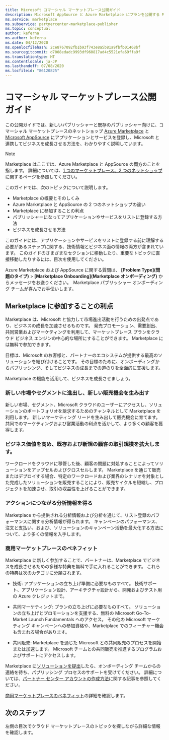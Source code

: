 ```yaml
---
title: Microsoft コマーシャル マーケットプレース公開ガイド
description: Microsoft AppSource と Azure Marketplace にプランを公開する Microsoft パートナー向けのコマーシャル マーケットプレースの概要です。
ms.service: marketplace
ms.subservice: partnercenter-marketplace-publisher
ms.topic: conceptual
author: keferna
ms.author: keferna
ms.date: 04/12/2020
ms.openlocfilehash: 2ce8767092fb1b93f743e8a5b81a9fbfb01468bf
ms.sourcegitcommit: d7008edadc9993df960817ad4c5521efa69ffa9f
ms.translationtype: HT
ms.contentlocale: ja-JP
ms.lasthandoff: 07/08/2020
ms.locfileid: "86120825"
---
```

# <a name="commercial-marketplace-publishing-guide"></a>コマーシャル マーケットプレース公開ガイド

この公開ガイドでは、新しいパブリッシャーと既存のパブリッシャー向けに、コマーシャル マーケットプレースのネットショップ [Azure Marketplace](https://azuremarketplace.microsoft.com) と [Microsoft AppSource](https://appsource.microsoft.com) にアプリケーションとサービスを登録し、Microsoft と連携してビジネスを成長させる方法を、わかりやすく説明しています。

>[!Note]
>Marketplace はここでは、Azure Marketplace と AppSource の両方のことを指します。  詳細については、[1 つのマーケットプレース、2 つのネットショップ](comparing-appsource-azure-marketplace.md)に関するページを参照してください。

このガイドでは、次のトピックについて説明します。 
*   Marketplace の概要とそのしくみ 
*   Azure Marketplace と AppSource の 2 つのネットショップの違い 
*   Marketplace に参加することの利点 
*   パブリッシャーになってアプリケーションやサービスをリストに登録する方法 
*   ビジネスを成長させる方法 

このガイドには、アプリケーションやサービスをリストに登録する前に理解する必要があるステップに関する、技術情報とビジネス面の情報の両方が含まれています。 このガイドのさまざまなセクションに移動したり、重要なトピックに直接移動したりするには、目次を使用してください。

Azure Marketplace および AppSource に関する質問は、 **[Problem Type]\(問題のタイプ\)**  >  **[Marketplace Onboarding]\(Marketplace オンボーディング\)** からメッセージをお送りください。  Marketplace パブリッシャー オンボーディング チームが喜んでお手伝いします。 

## <a name="benefits-of-participating-in-the-marketplace"></a>Marketplace に参加することの利点 

Marketplace は、Microsoft と協力して市場進出活動を行うための出発点であり、ビジネスの成長を加速させるものです。 発売プロモーション、需要創出、共同営業およびマーケティングを利用して、マーケットプレース プランをクラウド ビジネス エンジンの中心的な場所にすることができます。 Marketplace には無料で参加できます。

目標は、Microsoft のお客様と、パートナーのエコシステムが提供する最高のソリューションを結び付けることです。 その目標のために、オンボーディングからパブリッシング、そしてビジネスの成長までの道のりを全面的に支援します。 

Marketplace の機能を活用して、ビジネスを成長させましょう。

### <a name="expand-to-new-markets-and-segments-and-generate-new-sales-opportunities"></a>新しい市場やセグメントに進出し、新しい販売機会を生み出す

新しい市場、セグメント、Microsoft クラウドのユーザーにアクセスし、ソリューションのポートフォリオを訴求するためのチャンネルとして Marketplace を利用します。 新しいマーケティング リードを生み出して販売機会に育てます。 共同でのマーケティングおよび営業活動の利点を活かして、より多くの顧客を獲得します。

### <a name="enhance-business-value-and-increase-deal-size-with-existing-and-new-customers"></a>ビジネス価値を高め、既存および新規の顧客の取引規模を拡大します。 

ワークロードをクラウドに移管した後、顧客の問題に対処することによってソリューションをアップセルおよびクロスセルします。 Marketplace を通じて販売またはデプロイする場合、特定のワークロードおよび業界のシナリオを対象とした完成したソリューションを販売することにより、販売サイクルを短縮し、プロジェクトを加速させ、取引の収益性を上げることができます。 

### <a name="get-actionable-insights"></a>アクションにつながる分析情報を得る 

Marketplace から提供される分析情報および分析を通じて、リスト登録のパフォーマンスに関する分析情報が得られます。 キャンペーンのパフォーマンス、注文と支払い、および、ソリューションのキャンペーン活動を最大化する方法について、より多くの情報を入手します。

### <a name="commercial-marketplace-benefits"></a>商用マーケットプレースのベネフィット 

Marketplace に新しく参加することで、パートナーは、Marketplace でビジネスを成長させるための多様な特典を無料で手に入れることができます。 これらの特典は次のカテゴリに分類されます。 

*   技術: アプリケーションの立ち上げ準備に必要なものすべて。 技術サポート、アプリケーション設計、アーキテクチャ設計から、開発およびテスト用の Azure クレジットまで。 

*   共同マーケティング: プランの立ち上げに必要なものすべて。 ソリューションの立ち上げとプロモーションを支援する、無料の Microsoft Go-To-Market Launch Fundamentals へのアクセス。 その他の Microsoft マーケティング キャンペーンへの参加資格や、Marketplace でのフィーチャー機会も含まれる場合があります。

*   共同販売: Marketplace を通じた Microsoft との共同販売のプロセスを開始または加速します。 Microsoft チームとの共同販売を推進するプログラムおよびサポートにアクセスします。

Marketplace に[ソリューションを提出](https://partner.microsoft.com/dashboard/account/v3/enrollment/introduction/partnership)したら、オンボーディング チームからの連絡を待ち、パブリッシング プロセスのサポートを受けてください。  詳細については、[パートナー センター アカウントの作成方法](partner-center-portal/create-account.md)に関する記事を参照してください。

[商用マーケットプレースのベネフィット](https://docs.microsoft.com//azure/marketplace/gtm-your-marketplace-benefits)の詳細を確認します。

## <a name="next-steps"></a>次のステップ

左側の目次でクラウド マーケットプレースのトピックを探しながら詳細な情報を確認します。 
